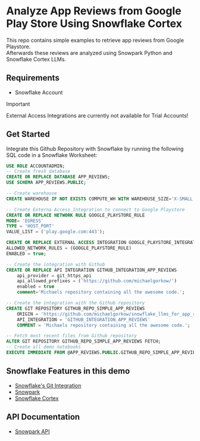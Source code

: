 # Analyze App Reviews from Google Play Store Using Snowflake Cortex
This repo contains simple examples to retrieve app reviews from Google Playstore.  
Afterwards these reviews are analyzed using Snowpark Python and Snowflake Cortex LLMs.

## Requirements
* Snowflake Account

> [!IMPORTANT]
> External Access Integrations are currently not available for Trial Accounts!

## Get Started
Integrate this Github Repository with Snowflake by running the following SQL code in a Snowflake Worksheet:
```sql
USE ROLE ACCOUNTADMIN;
-- Create fresh database
CREATE OR REPLACE DATABASE APP_REVIEWS;
USE SCHEMA APP_REVIEWS.PUBLIC;

-- Create warehouse
CREATE WAREHOUSE IF NOT EXISTS COMPUTE_WH WITH WAREHOUSE_SIZE='X-SMALL';

-- Create Externa Access Integration to connect to Google Playstore
CREATE OR REPLACE NETWORK RULE GOOGLE_PLAYSTORE_RULE
MODE= 'EGRESS'
TYPE = 'HOST_PORT'
VALUE_LIST = ('play.google.com:443');

CREATE OR REPLACE EXTERNAL ACCESS INTEGRATION GOOGLE_PLAYSTORE_INTEGRATION
ALLOWED_NETWORK_RULES = (GOOGLE_PLAYSTORE_RULE)
ENABLED = true;

-- Create the integration with Github
CREATE OR REPLACE API INTEGRATION GITHUB_INTEGRATION_APP_REVIEWS
    api_provider = git_https_api
    api_allowed_prefixes = ('https://github.com/michaelgorkow/')
    enabled = true
    comment='Michaels repository containing all the awesome code.';

-- Create the integration with the Github repository
CREATE GIT REPOSITORY GITHUB_REPO_SIMPLE_APP_REVIEWS
	ORIGIN = 'https://github.com/michaelgorkow/snowflake_llms_for_app_reviews' 
	API_INTEGRATION = 'GITHUB_INTEGRATION_APP_REVIEWS' 
	COMMENT = 'Michaels repository containing all the awesome code.';

-- Fetch most recent files from Github repository
ALTER GIT REPOSITORY GITHUB_REPO_SIMPLE_APP_REVIEWS FETCH;
-- Create all demo notebooks
EXECUTE IMMEDIATE FROM @APP_REVIEWS.PUBLIC.GITHUB_REPO_SIMPLE_APP_REVIEWS/branches/main/setup/notebooks_setup.sql;
```

## Snowflake Features in this demo
* [Snowflake's Git Integration](https://docs.snowflake.com/en/developer-guide/git/git-overview)
* [Snowpark](https://docs.snowflake.com/en/developer-guide/snowpark/python/index)
* [Snowflake Cortex](https://docs.snowflake.com/en/user-guide/snowflake-cortex/llm-functions)

## API Documentation
* [Snowpark API](https://docs.snowflake.com/developer-guide/snowpark/reference/python/latest/snowpark/index)